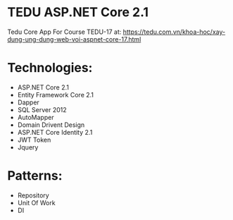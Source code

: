 # TEDU ASP.NET Core 2.1
Tedu Core App For Course TEDU-17 at: https://tedu.com.vn/khoa-hoc/xay-dung-ung-dung-web-voi-aspnet-core-17.html
# Technologies:
- ASP.NET Core 2.1
- Entity Framework Core 2.1
- Dapper
- SQL Server 2012
- AutoMapper
- Domain Drivent Design
- ASP.NET Core Identity 2.1
- JWT Token
- Jquery
# Patterns:
- Repository 
- Unit Of Work
- DI

